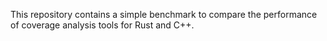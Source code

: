 This repository contains a simple benchmark to compare the performance of
coverage analysis tools for Rust and C++.
